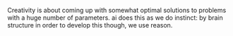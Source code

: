 Creativity is about coming up with somewhat optimal solutions to problems with a huge number of parameters.
ai does this as we do instinct: by brain structure
in order to develop this though, we use reason.